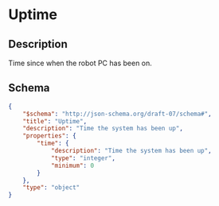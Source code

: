 # Uptime

## Description
Time since when the robot PC has been on.

## Schema

```json
{
    "$schema": "http://json-schema.org/draft-07/schema#",
    "title": "Uptime",
    "description": "Time the system has been up",
    "properties": {
        "time": {
            "description": "Time the system has been up",
            "type": "integer",
            "minimum": 0
        }
    },
    "type": "object"
}
```
